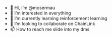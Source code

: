 - 👋 Hi, I’m @mosermau
- 👀 I’m interested in everything
- 🌱 I’m currently learning reinforcement learning
- 💞️ I’m looking to collaborate on ChainLink
- 📫 How to reach me slide into my dms

<!---
mosermau/mosermau is a ✨ special ✨ repository because its `README.md` (this file) appears on your GitHub profile.
You can click the Preview link to take a look at your changes.
--->
